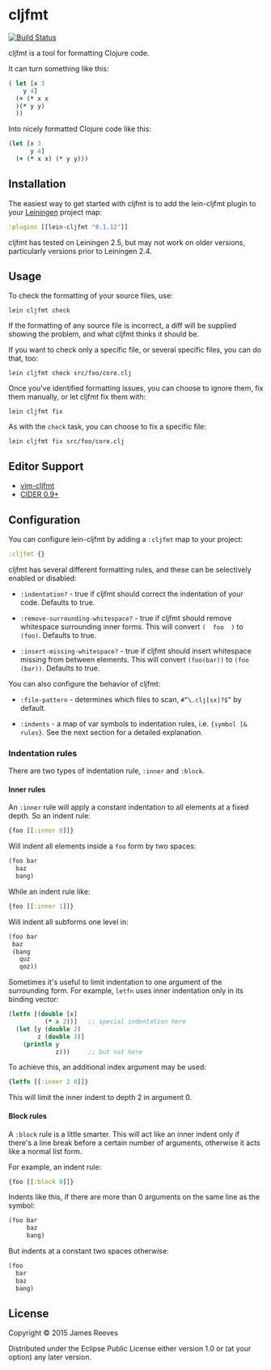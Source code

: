 # cljfmt

[![Build Status](https://travis-ci.org/weavejester/cljfmt.svg?branch=master)](https://travis-ci.org/weavejester/cljfmt)

cljfmt is a tool for formatting Clojure code.

It can turn something like this:

```clojure
( let [x 3
    y 4]
  (+ (* x x
  )(* y y)
  ))
```

Into nicely formatted Clojure code like this:

```clojure
(let [x 3
      y 4]
  (+ (* x x) (* y y)))
```

## Installation

The easiest way to get started with cljfmt is to add the lein-cljfmt
plugin to your [Leiningen][] project map:

```clojure
:plugins [[lein-cljfmt "0.1.12"]]
```

cljfmt has tested on Leiningen 2.5, but may not work on older
versions, particularly versions prior to Leiningen 2.4.

[leiningen]: https://github.com/technomancy/leiningen

## Usage

To check the formatting of your source files, use:

    lein cljfmt check

If the formatting of any source file is incorrect, a diff will be
supplied showing the problem, and what cljfmt thinks it should be.

If you want to check only a specific file, or several specific files,
you can do that, too:

    lein cljfmt check src/foo/core.clj

Once you've identified formatting issues, you can choose to ignore
them, fix them manually, or let cljfmt fix them with:

    lein cljfmt fix

As with the `check` task, you can choose to fix a specific file:

    lein cljfmt fix src/foo/core.clj

## Editor Support

* [vim-cljfmt](https://github.com/venantius/vim-cljfmt)
* [CIDER 0.9+](https://github.com/clojure-emacs/cider)

## Configuration

You can configure lein-cljfmt by adding a `:cljfmt` map to your
project:

```clojure
:cljfmt {}
```

cljfmt has several different formatting rules, and these can be
selectively enabled or disabled:

* `:indentation?` -
  true if cljfmt should correct the indentation of your code.
  Defaults to true.

* `:remove-surrounding-whitespace?` -
  true if cljfmt should remove whitespace surrounding inner
  forms. This will convert `(  foo  )` to `(foo)`.
  Defaults to true.

* `:insert-missing-whitespace?` -
  true if cljfmt should insert whitespace missing from between
  elements. This will convert `(foo(bar))` to `(foo (bar))`.
  Defaults to true.

You can also configure the behavior of cljfmt:

* `:file-pattern` -
  determines which files to scan, `#”\.clj[sx]?$”` by default.

* `:indents` -
  a map of var symbols to indentation rules, i.e. `{symbol [& rules}`.
  See the next section for a detailed explanation.


### Indentation rules

There are two types of indentation rule, `:inner` and `:block`.

#### Inner rules

An `:inner` rule will apply a constant indentation to all elements at
a fixed depth. So an indent rule:

```clojure
{foo [[:inner 0]]}
```

Will indent all elements inside a `foo` form by two spaces:

```clojure
(foo bar
  baz
  bang)
  ```

While an indent rule like:

```clojure
{foo [[:inner 1]]}
```

Will indent all subforms one level in:

```clojure
(foo bar
 baz
 (bang
   quz
   qoz))
```

Sometimes it's useful to limit indentation to one argument of the
surrounding form. For example, `letfn` uses inner indentation only in
its binding vector:

```clojure
(letfn [(double [x]
          (* x 2))]   ;; special indentation here
  (let [y (double 2)
        z (double 3)]
    (println y
             z)))     ;; but not here
```

To achieve this, an additional index argument may be used:

```clojure
{letfn [[:inner 2 0]]}
```

This will limit the inner indent to depth 2 in argument 0.

#### Block rules

A `:block` rule is a little smarter. This will act like an inner
indent only if there's a line break before a certain number of
arguments, otherwise it acts like a normal list form.

For example, an indent rule:

```clojure
{foo [[:block 0]]}
```

Indents like this, if there are more than 0 arguments on the same line
as the symbol:

```clojure
(foo bar
     baz
     bang)
```

But indents at a constant two spaces otherwise:

```clojure
(foo
  bar
  baz
  bang)
```

## License

Copyright © 2015 James Reeves

Distributed under the Eclipse Public License either version 1.0 or (at
your option) any later version.
